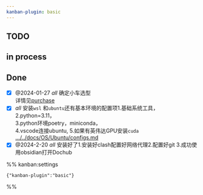```yaml
---
kanban-plugin: basic
---
```


## TODO

## in process

## Done

- [x] @2024-01-27 _all_ 确定小车选型<br> 详情见[purchase](../../docs/device/purchase.md)
- [x] _all_ 安装`wsl` 和`ubuntu`还有基本环境的配置项1.基础系统工具， <br>2.python=3.11， <br>3.python环境poetry，miniconda， <br>4.vscode连接ubuntu, 5.如果有英伟达GPU安装`cuda`<br>[.../../docs/OS/Ubuntu/configs.md](../../docs/OS/Ubuntu/configs.md)
- [x] @2024-2-20 _all_ 安装好了1.安装好clash配置好网络代理2.配置好git 3.成功使用obsidian打开Dochub

%% kanban:settings

```
{"kanban-plugin":"basic"}
```

%%

